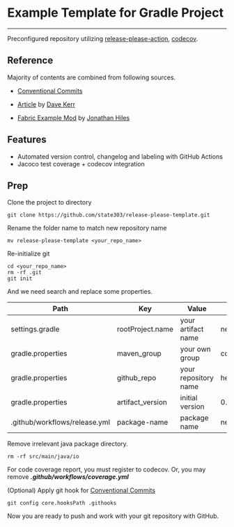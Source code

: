 # Example Template for Gradle Project

---

Preconfigured repository utilizing
[release-please-action](https://github.com/google-github-actions/release-please-action),
[codecov](https://about.codecov.io/).

## Reference

Majority of contents are combined from following sources.

- [Conventional Commits](https://www.conventionalcommits.org/en/)

- [Article](https://dwmkerr.com/conventional-commits-and-semantic-versioning-for-java/)
  by [Dave Kerr](https://github.com/dwmkerr)

- [Fabric Example Mod](https://github.com/axieum/fabric-example-mod)
  by [Jonathan Hiles](https://github.com/axieum)

## Features

- Automated version control, changelog and labeling with GitHub Actions
- Jacoco test coverage + codecov integration

## Prep

Clone the project to directory

```shell
git clone https://github.com/state303/release-please-template.git
```

Rename the folder name to match new repository name

```shell
mv release-please-template <your_repo_name>
```

Re-initialize git

```shell
cd <your_repo_name>
rm -rf .git
git init
```

And we need search and replace some properties.

| Path                          | Key               | Value                 | Example     |
|-------------------------------|-------------------|-----------------------|-------------|
| settings.gradle               | 	rootProject.name | 	your artifact name   | netty       |
| gradle.properties             | 	maven_group      | 	your own group       | com.example |
| gradle.properties             | 	github_repo      | 	your repository name | hello-netty |
| gradle.properties             | 	artifact_version | 	initial version      | 0.0.0       |
| .github/workflows/release.yml | 	package-name     | 	package name         | netty       |


Remove irrelevant java package directory.
```shell
rm -rf src/main/java/io
```

For code coverage report, you must register to codecov.
Or, you may remove ***.github/workflows/coverage.yml***

(Optional) Apply git hook for [Conventional Commits](https://www.conventionalcommits.org/en/)

```shell
git config core.hooksPath .githooks
```

Now you are ready to push and work with your git repository with GitHub.

